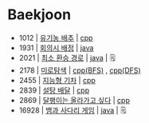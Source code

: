 # Baekjoon

- 1012 | [유기농 배추](https://www.acmicpc.net/problem/1012) | [cpp](bj_1012.cpp)
- 1931 | [회의시 배정](https://www.acmicpc.net/problem/1931) | [java](bj_1931.md)
- 2021 | [최소 환승 경로](https://www.acmicpc.net/problem/2021) | [java](baekjoon/bj_2021.md) | 🗒
- 2178 | [미로탐색](https://www.acmicpc.net/problem/2178) | [cpp(BFS)](bj_2178_BFS.cpp) , [cpp(DFS)](bj_2178_DFS.cpp)
- 2455 | [지능형 기차](https://www.acmicpc.net/problem/2455) | [cpp](bj_2455.cpp)
- 2839 | [설탕 배달](https://www.acmicpc.net/problem/2839) | [cpp](bj_2839.cpp)
- 2869 | [달팽이는 올라가고 싶다](https://www.acmicpc.net/problem/2869) | [cpp](bj_2869.cpp)
- 16928 | [뱀과 사다리 게임](https://www.acmicpc.net/problem/16928) | [java](baekjoon/bj_16928.md) | 🗒